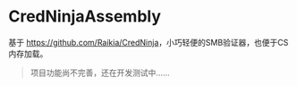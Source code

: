 # CredNinjaAssembly

基于 <https://github.com/Raikia/CredNinja>，小巧轻便的SMB验证器，也便于CS内存加载。

> 项目功能尚不完善，还在开发测试中……